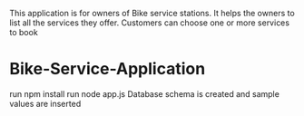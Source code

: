 This application is for owners of Bike service stations. It helps the owners to list all the services
they offer. Customers can choose one or more services to book 

# Bike-Service-Application
run npm install
run node app.js
Database schema is created and sample values are inserted
